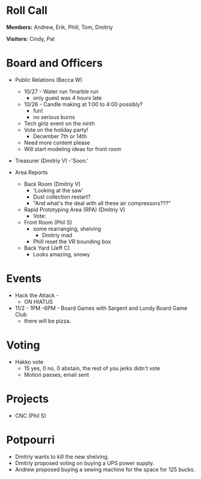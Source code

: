 Roll Call
=========
**Members:** Andrew, Erik, Phill, Tom, Dmitriy

**Visitors:** Cindy, Pat

Board and Officers
==================
- Public Relations (Becca W)
    - 10/27 - Water run ?marble run
      - only guest was 4 hours late
  - 10/26 - Candle making at 1:00 to 4:00 possibly?
    - fun!
    - no serious burns
  - Tech girlz event on the ninth
  - Vote on the holiday party!
    - December 7th or 14th
  - Need more content please
  - Will start modeling ideas for front room
  
- Treasurer (Dmitriy V)
  -'Soon.'
  
- Area Reports
  - Back Room (Dmitriy V)
    - 'Looking at the saw'
    - Dust collection restart?
    - "And what's the deal with all these air compressors???"
  - Rapid Prototyping Area (RPA) (Dmitriy V)
    - Vote:
  - Front Room (Phil S)
     - some rearranging, shelving
       - Dmitriy mad
     - Phill reset the VR bounding box
  - Back Yard (Jeff C)
    - Looks amazing, snowy
    
    
Events
======
- Hack the Attack - 
  - ON HIATUS
- 11/2 - 1PM -6PM - Board Games with Sargent and Lundy Board Game Club
  - there will be pizza.

Voting
======
- Hakko vote
  - 15 yes, 0 no, 0 abstain, the rest of you jerks didn't vote
  - Motion passes, email sent

Projects
========
- CNC (Phil S)

Potpourri
=========
- Dmitriy wants to kill the new shelving.
- Dmitriy proposed voting on buying a UPS power supply.
- Andrew proposed buying a sewing machine for the space for 125 bucks.
